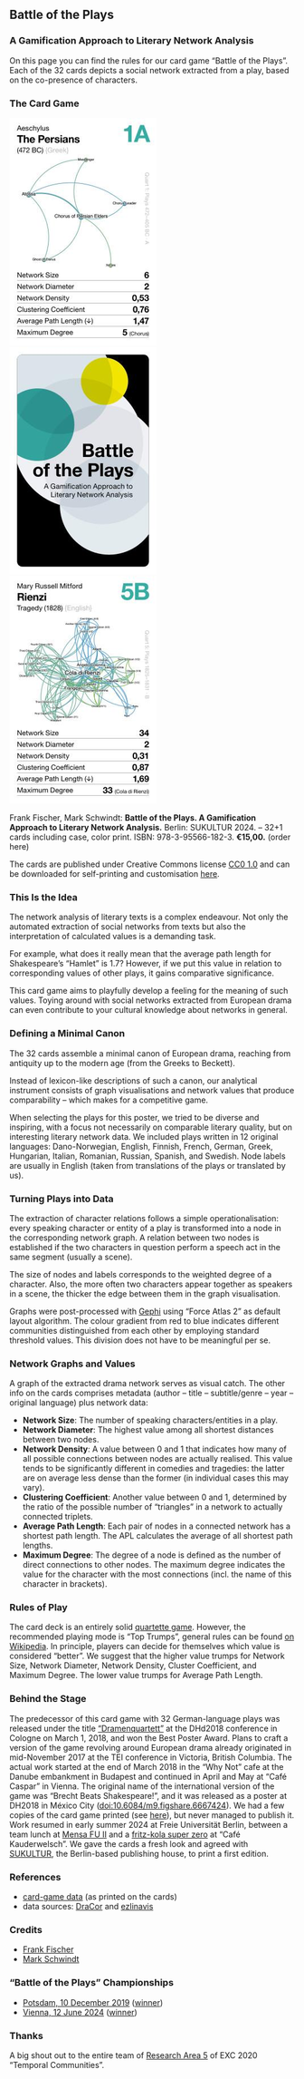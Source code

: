 ## Battle of the Plays
### A Gamification Approach to Literary Network Analysis

On this page you can find the rules for our card game “Battle of the Plays”. Each of the 32 cards depicts a social network extracted from a play, based on the co-presence of characters.

### The Card Game

![Sophocles: Antigone (playing card)](img/sophocles-antigone.jpg)
![Back of playing card](img/back.jpg)
![Mary Russell Mitford: Rienzi (playing card)](img/mitford-rienzi.jpg)

Frank Fischer, Mark Schwindt: **Battle of the Plays. A Gamification Approach to Literary Network Analysis.** Berlin: SUKULTUR 2024. – 32+1 cards including case, color print. ISBN: 978-3-95566-182-3. **€15,00.** (order here)

The cards are published under Creative Commons license [CC0 1.0](https://creativecommons.org/publicdomain/zero/1.0/) and can be downloaded for self-printing and customisation [here](pdf/battle_of_the_plays_web_version.pdf).

### This Is the Idea

The network analysis of literary texts is a complex endeavour. Not only the automated extraction of social networks from texts but also the interpretation of calculated values is a demanding task.

For example, what does it really mean that the average path length for Shakespeare’s “Hamlet” is 1.7? However, if we put this value in relation to corresponding values of other plays, it gains comparative significance.

This card game aims to playfully develop a feeling for the meaning of such values. Toying around with social networks extracted from European drama can even contribute to your cultural knowledge about networks in general.

### Defining a Minimal Canon

The 32 cards assemble a minimal canon of European drama, reaching from antiquity up to the modern age (from the Greeks to Beckett).

Instead of lexicon-like descriptions of such a canon, our analytical instrument consists of graph visualisations and network values that produce comparability – which makes for a competitive game.

When selecting the plays for this poster, we tried to be diverse and inspiring, with a focus not necessarily on comparable literary quality, but on interesting literary network data. We included plays written in 12 original languages: Dano-Norwegian, English, Finnish, French, German, Greek, Hungarian, Italian, Romanian, Russian, Spanish, and Swedish. Node labels are usually in English (taken from translations of the plays or translated by us).

### Turning Plays into Data

The extraction of character relations follows a simple operationalisation: every speaking character or entity of a play is transformed into a node in the corresponding network graph. A relation between two nodes is established if the two characters in question perform a speech act in the same segment (usually a scene).

The size of nodes and labels corresponds to the weighted degree of a character. Also, the more often two characters appear together as speakers in a scene, the thicker the edge between them in the graph visualisation.

Graphs were post-processed with [Gephi](https://gephi.org/) using “Force Atlas 2” as default layout algorithm. The colour gradient from red to blue indicates different communities distinguished from each other by employing standard threshold values. This division does not have to be meaningful per se.

### Network Graphs and Values

A graph of the extracted drama network serves as visual catch. The other info on the cards comprises metadata (author – title – subtitle/genre – year – original language) plus network data:

- **Network Size**: The number of speaking characters/entities in a play.
- **Network Diameter**: The highest value among all shortest distances between two nodes.
- **Network Density**: A value between 0 and 1 that indicates how many of all possible connections between nodes are actually realised. This value tends to be significantly different in comedies and tragedies: the latter are on average less dense than the former (in individual cases this may vary).
- **Clustering Coefficient**: Another value between 0 and 1, determined by the ratio of the possible number of “triangles” in a network to actually connected triplets.
- **Average Path Length**: Each pair of nodes in a connected network has a shortest path length. The APL calculates the average of all shortest path lengths.
- **Maximum Degree**: The degree of a node is defined as the number of direct connections to other nodes. The maximum degree indicates the value for the character with the most connections (incl. the name of this character in brackets).

### Rules of Play

The card deck is an entirely solid [quartette game](https://en.wikipedia.org/wiki/Quartets_(card_game)). However, the recommended playing mode is “Top Trumps”, general rules can be found [on Wikipedia](https://en.wikipedia.org/wiki/Top_Trumps). In principle, players can decide for themselves which value is considered “better”. We suggest that the higher value trumps for Network Size, Network Diameter, Network Density, Cluster Coefficient, and Maximum Degree. The lower value trumps for Average Path Length.

### Behind the Stage

The predecessor of this card game with 32 German-language plays was released under the title [“Dramenquartett”](https://dramenquartett.github.io/) at the DHd2018 conference in Cologne on March 1, 2018, and won the Best Poster Award. Plans to craft a version of the game revolving around European drama already originated in mid-November 2017 at the TEI conference in Victoria, British Columbia. The actual work started at the end of March 2018 in the “Why Not” cafe at the Danube embankment in Budapest and continued in April and May at “Café Caspar” in Vienna. The original name of the international version of the game was “Brecht Beats Shakespeare!”, and it was released as a poster at DH2018 in México City ([doi:10.6084/m9.figshare.6667424](https://doi.org/10.6084/m9.figshare.6667424)). We had a few copies of the card game printed (see [here](https://x.com/angelikah/status/1012100869301702657)), but never managed to publish it. Work resumed in early summer 2024 at Freie Universität Berlin, between a team lunch at [Mensa FU II](https://www.stw.berlin/mensen/einrichtungen/freie-universit%C3%A4t-berlin/mensa-fu-ii.html) and a [fritz-kola super zero](https://fritz-kola.com/de/produkte/kola-super-zero) at “Café Kauderwelsch”. We gave the cards a fresh look and agreed with [SUKULTUR](https://sukultur.de/), the Berlin-based publishing house, to print a first edition.

### References
- [card-game data](https://github.com/lehkost/dramenquartett/tree/master/dh2018-mexico) (as printed on the cards)
- data sources: [DraCor](https://dracor.org/) and [ezlinavis](https://ezlinavis.dracor.org/)

### Credits
- [Frank Fischer](https://lehkost.github.io/)
- [Mark Schwindt](https://www.markschwindt.com/)

### “Battle of the Plays” Championships
- [Potsdam, 10 December 2019](https://x.com/peertrilcke/status/1204410193812971522) ([winner](https://x.com/jbyszuk/status/1204415618339885070))
- [Vienna, 12 June 2024](https://x.com/DH_Potsdam/status/1800889495501553978) ([winner](https://x.com/DH_Potsdam/status/1800894501822796084))

### Thanks
A big shout out to the entire team of [Research Area 5](https://www.temporal-communities.de/research/digital-communities/index.html) of EXC 2020 “Temporal Communities”.
